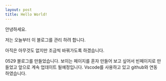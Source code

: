 ```yaml
---
layout: post
title: Hello World!
---
```


안녕하세요.

저는 오늘부터 이 블로그를 관리 하려 합니다.

아직은 아무것도 없지만 조금씩 바꿔가도록 하겠습니다.


0529
블로그를 만들었습니다.
보이는 페이지를 혼자 만들어 보고 싶어서 빈페이지로 만들었고 앞으로 계속 업데이트 될예정입니다.
Vscode를 사용하고 있고 github와 연동하였습니다.